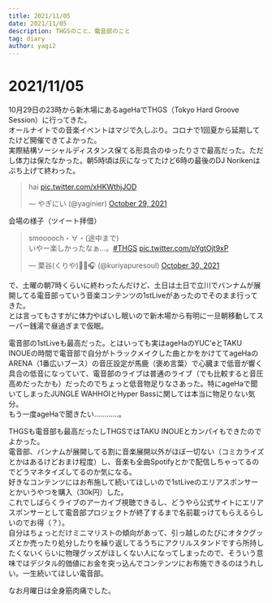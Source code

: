 ```yaml
---
title: 2021/11/05
date: 2021/11/05
description: THGSのこと、電音部のこと
tag: diary
author: yagi2
---
```


# 2021/11/05  
10月29日の23時から新木場にあるageHaでTHGS（Tokyo Hard Groove Session）に行ってきた。  
オールナイトでの音楽イベントはマジで久しぶり。コロナで1回夏から延期してたけど開催できてよかった。  
実際結構ソーシャルディスタンス保てる形具合のゆったりさで最高だった。ただし体力は保たなかった。朝5時頃は灰になってたけど6時の最後のDJ Norikenはぶち上げて終わった。  
<blockquote class="twitter-tweet"><p lang="und" dir="ltr">hai <a href="https://t.co/xHKWthjJOD">pic.twitter.com/xHKWthjJOD</a></p>&mdash; やぎにい (@yaginier) <a href="https://twitter.com/yaginier/status/1454082717251878912?ref_src=twsrc%5Etfw">October 29, 2021</a></blockquote> <script async src="https://platform.twitter.com/widgets.js" charset="utf-8"></script>  
  
  
会場の様子（ツイート拝借）  
<blockquote class="twitter-tweet"><p lang="ja" dir="ltr">smooooch・∀・(途中まで)<br>いやー楽しかったなぁ...。<a href="https://twitter.com/hashtag/THGS?src=hash&amp;ref_src=twsrc%5Etfw">#THGS</a> <a href="https://t.co/pYgtOjt9xP">pic.twitter.com/pYgtOjt9xP</a></p>&mdash; 栗谷(くりや)🍞🍊🎧️ (@kuriyapuresoul) <a href="https://twitter.com/kuriyapuresoul/status/1454402613336625153?ref_src=twsrc%5Etfw">October 30, 2021</a></blockquote> <script async src="https://platform.twitter.com/widgets.js" charset="utf-8"></script>  
  
で、土曜の朝7時くらいに終わったんだけど、土日は土日で立川でバンナムが展開してる電音部っていう音楽コンテンツの1stLiveがあったのでそのまま行ってきた。  
とは言ってもさすがに体力やばいし眠いので新木場から有明に一旦朝移動してスーパー銭湯で昼過ぎまで仮眠。  
  
電音部の1stLiveも最高だった。とはいっても実はageHaのYUC'eとTAKU INOUEの時間で電音部で自分がトラックメイクした曲とかをかけててageHaのARENA（1番広いブース）の音圧設定が馬鹿（褒め言葉）で心臓まで低音が響く具合の低音になっていて、電音部のライブは普通のライブ（でも比較すると音圧高めだったかも）だったのでちょっと低音物足りなさあった。特にageHaで聞いてしまったJUNGLE WAHHOIとHyper Bassに関しては本当に物足りない気分。  
もう一度ageHaで聞きたい…………。  
  
THGSも電音部も最高だったしTHGSではTAKU INOUEとカンパイもできたのでよかった。  
電音部、バンナムが展開してる割に音楽展開以外がほぼ一切ない（コミカライズとかはあるけどおまけ程度）し、音楽も全曲Spotifyとかで配信しちゃってるのでどうマネタイズしてるのか気になる。  
好きなコンテンツにはお布施して続いてほしいので1stLiveのエリアスポンサーとかいうやつを購入（30k円）した。  
これでしばらくライブのアーカイブ視聴できるし、どうやら公式サイトにエリアスポンサーとして電音部プロジェクトが終了するまで名前載っけてもらえるらしいのでお得（？）。  
自分はちょっとだけミニマリストの傾向があって、引っ越しのたびにオタクグッズとか売ったり処分したりを繰り返してるうちにアクリルスタンドですら所持したくないくらいに物理グッズがほしくない人になってしまったので、そういう意味ではデジタル的価値にお金を突っ込んでコンテンツにお布施できるのはうれしい。一生続いてほしい電音部。  
  
なお月曜日は全身筋肉痛でした。